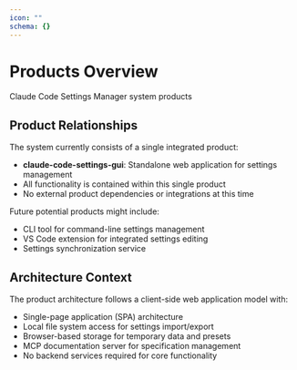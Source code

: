 ```yaml
---
icon: ""
schema: {}
---
```


# Products Overview

Claude Code Settings Manager system products

## Product Relationships

The system currently consists of a single integrated product:
- **claude-code-settings-gui**: Standalone web application for settings management
- All functionality is contained within this single product
- No external product dependencies or integrations at this time

Future potential products might include:
- CLI tool for command-line settings management
- VS Code extension for integrated settings editing
- Settings synchronization service

## Architecture Context

The product architecture follows a client-side web application model with:
- Single-page application (SPA) architecture
- Local file system access for settings import/export
- Browser-based storage for temporary data and presets
- MCP documentation server for specification management
- No backend services required for core functionality
